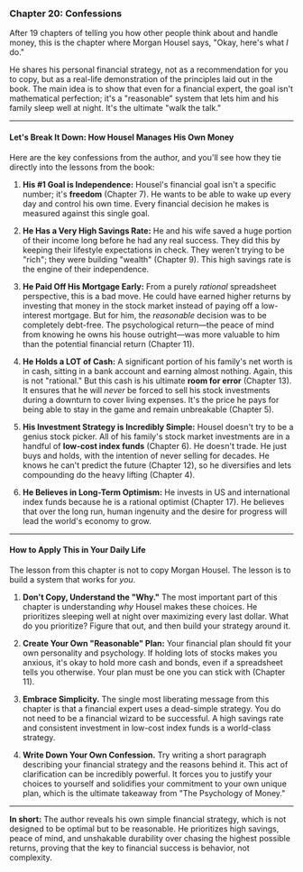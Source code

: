 ### **Chapter 20: Confessions**

After 19 chapters of telling you how other people think about and handle money, this is the chapter where Morgan Housel says, "Okay, here's what *I* do."

He shares his personal financial strategy, not as a recommendation for you to copy, but as a real-life demonstration of the principles laid out in the book. The main idea is to show that even for a financial expert, the goal isn't mathematical perfection; it's a "reasonable" system that lets him and his family sleep well at night. It's the ultimate "walk the talk."

---

#### **Let's Break It Down: How Housel Manages His Own Money**

Here are the key confessions from the author, and you'll see how they tie directly into the lessons from the book:

1.  **His #1 Goal is Independence:** Housel's financial goal isn't a specific number; it's **freedom** (Chapter 7). He wants to be able to wake up every day and control his own time. Every financial decision he makes is measured against this single goal.

2.  **He Has a Very High Savings Rate:** He and his wife saved a huge portion of their income long before he had any real success. They did this by keeping their lifestyle expectations in check. They weren't trying to be "rich"; they were building "wealth" (Chapter 9). This high savings rate is the engine of their independence.

3.  **He Paid Off His Mortgage Early:** From a purely *rational* spreadsheet perspective, this is a bad move. He could have earned higher returns by investing that money in the stock market instead of paying off a low-interest mortgage. But for him, the *reasonable* decision was to be completely debt-free. The psychological return—the peace of mind from knowing he owns his house outright—was more valuable to him than the potential financial return (Chapter 11).

4.  **He Holds a LOT of Cash:** A significant portion of his family's net worth is in cash, sitting in a bank account and earning almost nothing. Again, this is not "rational." But this cash is his ultimate **room for error** (Chapter 13). It ensures that he will *never* be forced to sell his stock investments during a downturn to cover living expenses. It's the price he pays for being able to stay in the game and remain unbreakable (Chapter 5).

5.  **His Investment Strategy is Incredibly Simple:** Housel doesn't try to be a genius stock picker. All of his family's stock market investments are in a handful of **low-cost index funds** (Chapter 6). He doesn't trade. He just buys and holds, with the intention of never selling for decades. He knows he can't predict the future (Chapter 12), so he diversifies and lets compounding do the heavy lifting (Chapter 4).

6.  **He Believes in Long-Term Optimism:** He invests in US and international index funds because he is a rational optimist (Chapter 17). He believes that over the long run, human ingenuity and the desire for progress will lead the world's economy to grow.

---

#### **How to Apply This in Your Daily Life**

The lesson from this chapter is not to copy Morgan Housel. The lesson is to build a system that works for *you*.

1.  **Don't Copy, Understand the "Why."** The most important part of this chapter is understanding *why* Housel makes these choices. He prioritizes sleeping well at night over maximizing every last dollar. What do you prioritize? Figure that out, and then build your strategy around it.

2.  **Create Your Own "Reasonable" Plan:** Your financial plan should fit your own personality and psychology. If holding lots of stocks makes you anxious, it's okay to hold more cash and bonds, even if a spreadsheet tells you otherwise. Your plan must be one you can stick with (Chapter 11).

3.  **Embrace Simplicity.** The single most liberating message from this chapter is that a financial expert uses a dead-simple strategy. You do not need to be a financial wizard to be successful. A high savings rate and consistent investment in low-cost index funds is a world-class strategy.

4.  **Write Down Your Own Confession.** Try writing a short paragraph describing your financial strategy and the reasons behind it. This act of clarification can be incredibly powerful. It forces you to justify your choices to yourself and solidifies your commitment to your own unique plan, which is the ultimate takeaway from "The Psychology of Money."

---
**In short:** The author reveals his own simple financial strategy, which is not designed to be optimal but to be reasonable. He prioritizes high savings, peace of mind, and unshakable durability over chasing the highest possible returns, proving that the key to financial success is behavior, not complexity.
